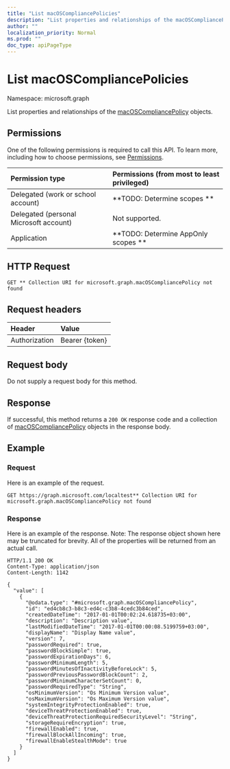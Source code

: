 ```yaml
---
title: "List macOSCompliancePolicies"
description: "List properties and relationships of the macOSCompliancePolicy objects."
author: ""
localization_priority: Normal
ms.prod: ""
doc_type: apiPageType
---
```


# List macOSCompliancePolicies

Namespace: microsoft.graph

List properties and relationships of the [macOSCompliancePolicy](../resources/macoscompliancepolicy.md) objects.

## Permissions
One of the following permissions is required to call this API. To learn more, including how to choose permissions, see [Permissions](/concepts/permissions-reference.md).

|Permission type|Permissions (from most to least privileged)|
|:---|:---|
|Delegated (work or school account)|**TODO: Determine scopes **|
|Delegated (personal Microsoft account)|Not supported.|
|Application|**TODO: Determine AppOnly scopes **|

## HTTP Request
<!-- {
  "blockType": "ignored"
}
-->
``` http
GET ** Collection URI for microsoft.graph.macOSCompliancePolicy not found
```

## Request headers
|Header|Value|
|:---|:---|
|Authorization|Bearer {token}|

## Request body
Do not supply a request body for this method.

## Response
If successful, this method returns a `200 OK` response code and a collection of [macOSCompliancePolicy](../resources/macoscompliancepolicy.md) objects in the response body.

## Example

### Request
Here is an example of the request.
<!-- {
  "blockType": "request",
  "name": "get_macoscompliancepolicy"
}
-->
``` http
GET https://graph.microsoft.com/localtest** Collection URI for microsoft.graph.macOSCompliancePolicy not found
```

### Response
Here is an example of the response. Note: The response object shown here may be truncated for brevity. All of the properties will be returned from an actual call.
<!-- {
  "blockType": "response",
  "truncated": true,
  "@odata.type": "collection(microsoft.graph.macoscompliancepolicy)"
}
-->
``` http
HTTP/1.1 200 OK
Content-Type: application/json
Content-Length: 1142

{
  "value": [
    {
      "@odata.type": "#microsoft.graph.macOSCompliancePolicy",
      "id": "ed4cb8c3-b8c3-ed4c-c3b8-4cedc3b84ced",
      "createdDateTime": "2017-01-01T00:02:24.618735+03:00",
      "description": "Description value",
      "lastModifiedDateTime": "2017-01-01T00:00:08.5199759+03:00",
      "displayName": "Display Name value",
      "version": 7,
      "passwordRequired": true,
      "passwordBlockSimple": true,
      "passwordExpirationDays": 6,
      "passwordMinimumLength": 5,
      "passwordMinutesOfInactivityBeforeLock": 5,
      "passwordPreviousPasswordBlockCount": 2,
      "passwordMinimumCharacterSetCount": 0,
      "passwordRequiredType": "String",
      "osMinimumVersion": "Os Minimum Version value",
      "osMaximumVersion": "Os Maximum Version value",
      "systemIntegrityProtectionEnabled": true,
      "deviceThreatProtectionEnabled": true,
      "deviceThreatProtectionRequiredSecurityLevel": "String",
      "storageRequireEncryption": true,
      "firewallEnabled": true,
      "firewallBlockAllIncoming": true,
      "firewallEnableStealthMode": true
    }
  ]
}
```

